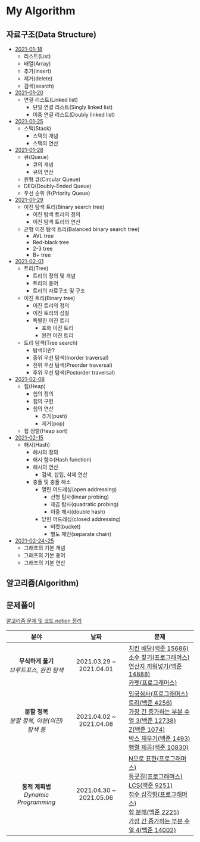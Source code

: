 # My Algorithm

## 자료구조(Data Structure)
+ [2021-01-18](https://github.com/LAH1203/My_Algorithm/blob/main/list%2C%20array%2C%20insert%2C%20delete%2C%20search.md)
  + 리스트(List)
  + 배열(Array)
  + 추가(insert)
  + 제거(delete)
  + 검색(search)
+ [2021-01-20](https://github.com/LAH1203/My_Algorithm/blob/main/linkedList.md)
  + 연결 리스트(Linked list)
    + 단일 연결 리스트(Singly linked list)
    + 이중 연결 리스트(Doubly linked list)
+ [2021-01-25](https://github.com/LAH1203/My_Algorithm/blob/main/stack.md)
  + 스택(Stack)
    + 스택의 개념
    + 스택의 연산
+ [2021-01-28](https://github.com/LAH1203/My_Algorithm/blob/main/queue.md)
  + 큐(Queue)
    + 큐의 개념
    + 큐의 연산
  + 원형 큐(Circular Queue)
  + DEQ(Doubly-Ended Queue)
  + 우선 순위 큐(Priority Queue)
+ [2021-01-29](https://github.com/LAH1203/My_Algorithm/blob/main/binary_search_tree.md)
  + 이진 탐색 트리(Binary search tree)
    + 이진 탐색 트리의 정의
    + 이진 탐색 트리의 연산
  + 균형 이진 탐색 트리(Balanced binary search tree)
    + AVL tree
    + Red-black tree
    + 2-3 tree
    + B+ tree
+ [2021-02-01](https://github.com/LAH1203/My_Algorithm/blob/main/tree%26binary%20tree.md)
  + 트리(Tree)
    + 트리의 정의 및 개념
    + 트리의 용어
    + 트리의 자료구조 및 구조
  + 이진 트리(Binary tree)
    + 이진 트리의 정의
    + 이진 트리의 성질
    + 특별한 이진 트리
      + 포화 이진 트리
      + 완전 이진 트리
  + 트리 탐색(Tree search)
    + 탐색이란?
    + 중위 우선 탐색(Inorder traversal)
    + 전위 우선 탐색(Preorder traversal)
    + 후위 우선 탐색(Postorder traversal)
+ [2021-02-08](https://github.com/LAH1203/My_Algorithm/blob/main/heap.md)
  + 힙(Heap)
    + 힙의 정의
    + 힙의 구현
    + 힙의 연산
      + 추가(push)
      + 제거(pop)
  + 힙 정렬(Heap sort)
+ [2021-02-15](https://github.com/LAH1203/My_Algorithm/blob/main/hash.md)
  + 해시(Hash)
    + 해시의 정의
    + 해시 함수(Hash function)
    + 해시의 연산
      + 검색, 삽입, 삭제 연산
    + 충돌 및 충돌 해소
      + 열린 어드레싱(open addressing)
        + 선형 탐사(linear probing)
        + 제곱 탐사(quadratic probing)
        + 이중 해시(double hash)
      + 닫힌 어드레싱(closed addressing)
        + 버켓(bucket)
        + 별도 체인(separate chain)
+ [2021-02-24~25](https://github.com/LAH1203/My_Algorithm/blob/main/graph.md)
  + 그래프의 기본 개념
  + 그래프의 기본 용어
  + 그래프의 기본 연산

## 알고리즘(Algorithm)

## 문제풀이
[알고리즘 문제 및 코드 notion 정리](https://www.notion.so/1-b28df6eeb1454228bb9b621c2caedc28)
<br>

| 분야 | 날짜 | 문제 |
|:---:|:---:|---|
| **무식하게 풀기**<br>*브루트포스, 완전 탐색* | 2021.03.29 ~ 2021.04.01 | [치킨 배달(백준 15686)](https://www.acmicpc.net/problem/15686)<br>[소수 찾기(프로그래머스)](https://programmers.co.kr/learn/courses/30/lessons/42839)<br>[연산자 끼워넣기(백준 14888)](https://www.acmicpc.net/problem/14888)<br>[카펫(프로그래머스)](https://programmers.co.kr/learn/courses/30/lessons/42842) |
| **분할 정복**<br>*분할 정복, 이분(이진) 탐색 등* | 2021.04.02 ~ 2021.04.08 | [입국심사(프로그래머스)](https://programmers.co.kr/learn/courses/30/lessons/43238)<br>[트리(백준 4256)](https://www.acmicpc.net/problem/4256)<br>[가장 긴 증가하는 부분 수열 3(백준 12738)](https://www.acmicpc.net/problem/12738)<br>[Z(백준 1074)](https://www.acmicpc.net/problem/1074)<br>[박스 채우기(백준 1493)](https://www.acmicpc.net/problem/1493)<br>[행렬 제곱(백준 10830)](https://www.acmicpc.net/problem/10830) |
| **동적 계획법**<br>*Dynamic Programming* | 2021.04.30 ~ 2021.05.06 | [N으로 표현(프로그래머스)](https://programmers.co.kr/learn/courses/30/lessons/42895)<br>[등굣길(프로그래머스)](https://programmers.co.kr/learn/courses/30/lessons/42898)<br>[LCS(백준 9251)](https://www.acmicpc.net/problem/9251)<br>[정수 삼각형(프로그래머스)](https://programmers.co.kr/learn/courses/30/lessons/43105)<br>[합 분해(백준 2225)](https://www.acmicpc.net/problem/2225)<br>[가장 긴 증가하는 부분 수열 4(백준 14002)](https://www.acmicpc.net/problem/14002) |

